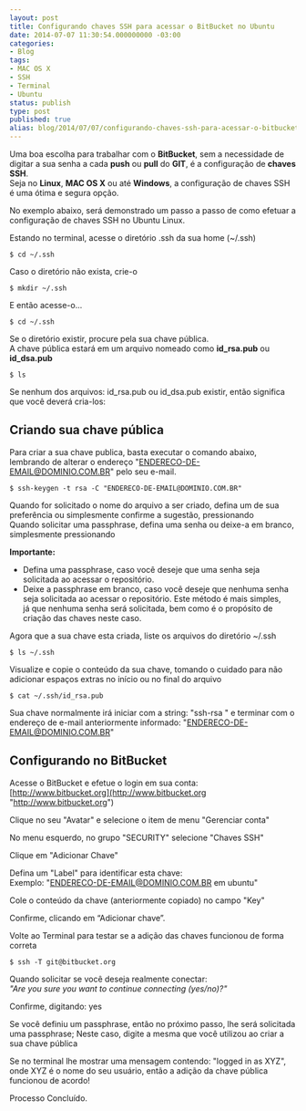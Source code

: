 ```yaml
---
layout: post
title: Configurando chaves SSH para acessar o BitBucket no Ubuntu
date: 2014-07-07 11:30:54.000000000 -03:00
categories:
- Blog
tags:
- MAC OS X
- SSH
- Terminal
- Ubuntu
status: publish
type: post
published: true
alias: blog/2014/07/07/configurando-chaves-ssh-para-acessar-o-bitbucket-no-ubuntu.html
---
```

Uma boa escolha para trabalhar com o **BitBucket**, sem a necessidade de digitar a sua senha a cada **push** ou **pull** do **GIT**, é a configuração de **chaves SSH**.  
Seja no **Linux**, **MAC OS X** ou até **Windows**, a configuração de chaves SSH é uma ótima e segura opção.

No exemplo abaixo, será demonstrado um passo a passo de como efetuar a configuração de chaves SSH no Ubuntu Linux.

Estando no terminal, acesse o diretório .ssh da sua home (~/.ssh)

	$ cd ~/.ssh

Caso o diretório não exista, crie-o

	$ mkdir ~/.ssh

E então acesse-o...

	$ cd ~/.ssh

Se o diretório existir, procure pela sua chave pública.  
A chave pública estará em um arquivo nomeado como **id_rsa.pub** ou **id_dsa.pub**

	$ ls

Se nenhum dos arquivos: id_rsa.pub ou id_dsa.pub existir, então significa que você deverá cria-los:

## Criando sua chave pública

Para criar a sua chave publica, basta executar o comando abaixo, lembrando de alterar o endereço "ENDERECO-DE-EMAIL@DOMINIO.COM.BR" pelo seu e-mail.

	$ ssh-keygen -t rsa -C "ENDERECO-DE-EMAIL@DOMINIO.COM.BR"

Quando for solicitado o nome do arquivo a ser criado, defina um de sua preferência ou simplesmente confirme a sugestão, pressionando <Enter>  
Quando solicitar uma passphrase, defina uma senha ou deixe-a em branco, simplesmente pressionando <Enter>

**Importante:**

*   Defina uma passphrase, caso você deseje que uma senha seja solicitada ao acessar o repositório.
*   Deixe a passphrase em branco, caso você deseje que nenhuma senha seja solicitada ao acessar o repositório. Este método é mais simples,  
    já que nenhuma senha será solicitada, bem como é o propósito de criação das chaves neste caso.

Agora que a sua chave esta criada, liste os arquivos do diretório ~/.ssh

	$ ls ~/.ssh

Visualize e copie o conteúdo da sua chave, tomando o cuidado para não adicionar espaços extras no início ou no final do arquivo

	$ cat ~/.ssh/id_rsa.pub

Sua chave normalmente irá iniciar com a string: "ssh-rsa " e terminar com o endereço de e-mail anteriormente informado: "ENDERECO-DE-EMAIL@DOMINIO.COM.BR"

## Configurando no BitBucket

Acesse o BitBucket e efetue o login em sua conta: [http://www.bitbucket.org](http://www.bitbucket.org "http://www.bitbucket.org")

Clique no seu "Avatar" e selecione o item de menu "Gerenciar conta"

No menu esquerdo, no grupo "SECURITY" selecione "Chaves SSH"

Clique em "Adicionar Chave"

Defina um "Label" para identificar esta chave:  
Exemplo: "ENDERECO-DE-EMAIL@DOMINIO.COM.BR em ubuntu"

Cole o conteúdo da chave (anteriormente copiado) no campo "Key"

Confirme, clicando em “Adicionar chave”.

Volte ao Terminal para testar se a adição das chaves funcionou de forma correta

	$ ssh -T git@bitbucket.org

Quando solicitar se você deseja realmente conectar:  
_"Are you sure you want to continue connecting (yes/no)?"_

Confirme, digitando: yes

Se você definiu um passphrase, então no próximo passo, lhe será solicitada uma passphrase; Neste caso, digite a mesma que você utilizou ao criar a sua chave pública

Se no terminal lhe mostrar uma mensagem contendo: "logged in as XYZ", onde XYZ é o nome do seu usuário, então a adição da chave pública funcionou de acordo!

Processo Concluído.